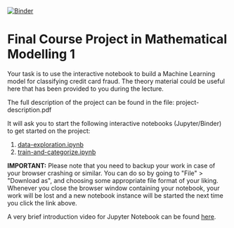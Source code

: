 [![Binder](https://mybinder.org/badge_logo.svg)](https://mybinder.org/v2/gh/kvinell/math-modelling-1-project/blob/master/train-and-categorize.ipynb/master)

# Final Course Project in Mathematical Modelling 1

Your task is to use the interactive notebook to build a Machine Learning model for classifying credit card fraud.
The theory material could be useful here that has been provided to you during the lecture.

The full description of the project can be found in the file:
project-description.pdf

It will ask you to start the following interactive notebooks (Jupyter/Binder) to get started on the project:

1. [data-exploration.ipynb](https://mybinder.org/v2/gh/kvinell/math-modelling-1-project/master?filepath=data-exploration.ipynb)
2. [train-and-categorize.ipynb](https://mybinder.org/v2/gh/kvinell/math-modelling-1-project/master?filepath=train-and-categorize.ipynb)

**IMPORTANT:** Please note that you need to backup your work in case of your browser crashing or similar.
You can do so by going to "File" > "Download as", and choosing some appropriate file format of your liking.
Whenever you close the browser window containing your notebook, your work will be lost and a new notebook instance will be started the next time you click the link above.

A very brief introduction video for Jupyter Notebook can be found [here](https://www.youtube.com/watch?v=jZ952vChhuI).
